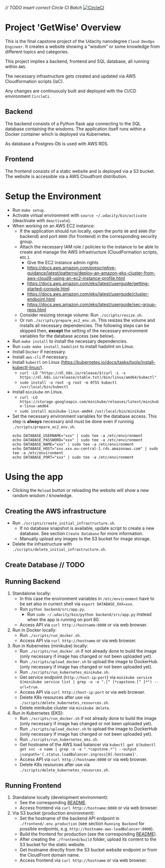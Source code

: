*// TODO insert correct Circle CI Batch*
[![CircleCI](https://circleci.com/gh/der-jd/udacity-cloud-devops-engineer-microservices-project/tree/main.svg?style=shield)](https://circleci.com/gh/der-jd/udacity-cloud-devops-engineer-microservices-project/tree/main)

# Project 'GetWise' Overview

This is the final capstone project of the Udacity nanodegree `Cloud DevOps Engineer`.
It creates a website showing a "wisdom" or some knowledge from different topics and categories.

This project implies a backend, frontend and SQL database, all running within `AWS`.

The necessary infrastructure gets created and updated via AWS Cloudformation scripts (IaC).

Any changes are continuously built and deployed with the CI/CD environment `CircleCi`.

## Backend
The backend consists of a Python flask app connecting to the SQL database containing the wisdoms. The application itself runs within a Docker container which is deployed via Kubernetes.

As database a Postgres-Db is used with AWS RDS.

## Frontend
The frontend consists of a static website and is deployed via a S3 bucket.
The website is accessible via a AWS Cloudfront distribution.


# Setup the Environment

* Run `make setup`.
* Activate virtual environment with `source ~/.udacity/bin/activate` (deactivate with `deactivate`).
* When working on an AWS EC2 instance:
    * If the application should run locally, open the ports `80` and `8000` (for backend) and port `8080` (for frontend) in the corresponding security group.
    * Attach the necessary IAM role / policies to the instance to be able to create and manage the AWS infrastructure (CloudFormation scripts, etc.).
        * Give the EC2 instance admin rights
        * https://docs.aws.amazon.com/prescriptive-guidance/latest/patterns/deploy-an-amazon-eks-cluster-from-aws-cloud9-using-an-ec2-instance-profile.html
        * https://docs.aws.amazon.com/eks/latest/userguide/getting-started-console.html
        * https://docs.aws.amazon.com/eks/latest/userguide/cluster-endpoint.html
        * https://docs.aws.amazon.com/eks/latest/userguide/sec-group-reqs.html
    * Consider resizing storage volume: Run `./scripts/resize.sh`.
    * Or run `./scripts/prepare_ec2_env.sh`.
      This resizes the volume and installs all necessary dependencies.
      The following steps can be skipped then, **except** the setting of the necessary environment variables for the database access (see below).
* Run `make install` to install the necessary dependencies.
* Run `sudo make install_hadolint` to install hadolint on Linux.
* Install `Docker` if necessary.
* Install `aws-cli` if necessary.
* Install `kubectl` on Linux (https://kubernetes.io/docs/tasks/tools/install-kubectl-linux/).
    * `curl -LO "https://dl.k8s.io/release/$(curl -L -s https://dl.k8s.io/release/stable.txt)/bin/linux/amd64/kubectl"`
    * `sudo install -o root -g root -m 0755 kubectl /usr/local/bin/kubectl`
* Install `minikube` on Linux.
    * `curl -LO https://storage.googleapis.com/minikube/releases/latest/minikube-linux-amd64`
    * `sudo install minikube-linux-amd64 /usr/local/bin/minikube`
* Set the necessary environment variables for the database access. This step is **always** necessary and must be done even if running `./scripts/prepare_ec2_env.sh`.
    ```
    echo DATABASE_USERNAME="xxx" | sudo tee -a /etc/environment
    echo DATABASE_PASSWORD="xxx" | sudo tee -a /etc/environment
    echo DATABASE_NAME="xxx" | sudo tee -a /etc/environment
    echo DATABASE_HOST="xxx.xxx.eu-central-1.rds.amazonaws.com" | sudo tee -a /etc/environment
    echo DATABASE_PORT="xxx" | sudo tee -a /etc/environment
    ```

# Using the app

* Clicking the `Reload` button or reloading the website will show a new random wisdom / knowledge.

## Creating the AWS infrastructure
* Run `./scripts/create_initial_infrastructure.sh`.
    * If no database snapshot is available, update script to create a new database. See section `Create Database` for more information.
    * Manually upload any images to the S3 bucket for image storage.
* Delete the infrastructure with `./scripts/delete_initial_infrastructure.sh`.

## Create Database // TODO

## Running Backend
1. Standalone locally:
    * In this case the environment variables in `/etc/environment` have to be set also in currect shell via `export DATABASE_XXX=xxx`.
    * Run `python backend/src/app.py`.    
        * Run `sudo ~/.udacity/bin/python backend/src/app.py` instead when the app is running on port 80.
    * Access API via `curl http://hostname:8000` or via web browser.
2. Run in Docker locally:
    * Run `./scripts/run_docker.sh`.
    * Access API via `curl http://hostname` or via web browser.
3. Run in Kubernetes (minikube) locally:
    * Run `./scripts/run_docker.sh` if not already done to build the image (only necessary if image has changed or not been uploaded yet).
    * Run `./scripts/upload_docker.sh` to upload the image to DockerHub (only necessary if image has changed or not been uploaded yet).
    * Run `./scripts/run_kubernetes_minikube.sh`.
    * Get service endpoint (`http://host-ip:port`) via `minikube service $(minikube service list | grep -o -e ".[^ ]*capstone.[^ ]*") --url=true`.
    * Access API via `curl http://host-ip:port` or via web browser.
    * Delete K8s resources after use via `./scripts/delete_kubernetes_resources.sh`.
    * Delete minikube cluster via `minikube delete`.
4. Run in Kubernetes (EKS):
    * Run `./scripts/run_docker.sh` if not already done to build the image (only necessary if image has changed or not been uploaded yet).
    * Run `./scripts/upload_docker.sh` to upload the image to DockerHub (only necessary if image has changed or not been uploaded yet).
    * Run `./scripts/run_kubernetes_eks.sh`.
    * Get hostname of the AWS load balancer via `kubectl get $(kubectl get svc -o name | grep -o -e ".*capstone.*") --output jsonpath='{.status.loadBalancer.ingress[0].hostname}'`.
    * Access API via `curl http://hostname:8000` or via web browser.
    * Delete K8s resources after use via `./scripts/delete_kubernetes_resources.sh`.

## Running Frontend
1. Standalone locally (development environment):
    * See the corresponding [README](./frontend/README.md).
    * Access frontend via `curl http://hostname:8080` or via web browser.
2. Via S3 bucket (production environment):
    * Set the hostname of the backend API endpoint in `./frontend/.env.production` (see section `Running Backend` for possible endpoints, e.g. `http://hostname-aws-loadBalancer:8000`).
    * Build the frontend for production (see the corresponding [README](./frontend/README.md)).
    * After creating the `./frontend/build` folder, upload its content to the S3 bucket for the static website.
    * Get hostname directly from the S3 bucket website endpoint or from the CloudFront domain name.
    * Access frontend via `curl http://hostname` or via web browser.
